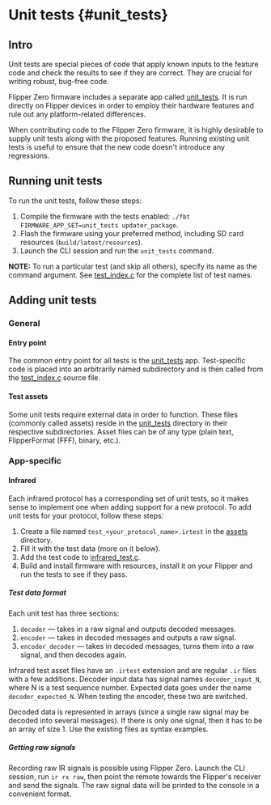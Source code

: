 # Unit tests {#unit_tests}

## Intro

Unit tests are special pieces of code that apply known inputs to the feature code and check the results to see if they are correct.
They are crucial for writing robust, bug-free code.

Flipper Zero firmware includes a separate app called [unit_tests](https://github.com/Flipper76/Kali-Zero-Firmware/tree/main/applications/debug/unit_tests).
It is run directly on Flipper devices in order to employ their hardware features and rule out any platform-related differences.

When contributing code to the Flipper Zero firmware, it is highly desirable to supply unit tests along with the proposed features.
Running existing unit tests is useful to ensure that the new code doesn't introduce any regressions.

## Running unit tests

To run the unit tests, follow these steps:

1. Compile the firmware with the tests enabled: `./fbt FIRMWARE_APP_SET=unit_tests updater_package`.
2. Flash the firmware using your preferred method, including SD card resources (`build/latest/resources`).
3. Launch the CLI session and run the `unit_tests` command.

**NOTE:** To run a particular test (and skip all others), specify its name as the command argument.
See [test_index.c](https://github.com/flipperdevices/flipperzero-firmware/blob/dev/applications/debug/unit_tests/test_index.c) for the complete list of test names.

## Adding unit tests

### General

#### Entry point

The common entry point for all tests is the [unit_tests](https://github.com/Flipper76/Kali-Zero-Firmware/tree/main/applications/debug/unit_tests) app. Test-specific code is placed into an arbitrarily named subdirectory and is then called from the [test_index.c](https://github.com/Flipper76/Kali-Zero-Firmware/tree/main/applications/debug/unit_tests/test_index.c) source file.

#### Test assets

Some unit tests require external data in order to function. These files (commonly called assets) reside in the [unit_tests](https://github.com/Flipper76/Kali-Zero-Firmware/tree/main/applications/debug/unit_tests/resources/unit_tests) directory in their respective subdirectories. Asset files can be of any type (plain text, FlipperFormat (FFF), binary, etc.).

### App-specific

#### Infrared

Each infrared protocol has a corresponding set of unit tests, so it makes sense to implement one when adding support for a new protocol.
To add unit tests for your protocol, follow these steps:

1. Create a file named `test_<your_protocol_name>.irtest` in the [assets](https://github.com/Flipper76/Kali-Zero-Firmware/tree/main/applications/debug/unit_tests/resources/unit_tests/infrared) directory.
2. Fill it with the test data (more on it below).
3. Add the test code to [infrared_test.c](https://github.com/flipperdevices/flipperzero-firmware/blob/dev/applications/debug/unit_tests/infrared/infrared_test.c).
4. Build and install firmware with resources, install it on your Flipper and run the tests to see if they pass.

##### Test data format

Each unit test has three sections:

1. `decoder` — takes in a raw signal and outputs decoded messages.
2. `encoder` — takes in decoded messages and outputs a raw signal.
3. `encoder_decoder` — takes in decoded messages, turns them into a raw signal, and then decodes again.

Infrared test asset files have an `.irtest` extension and are regular `.ir` files with a few additions.
Decoder input data has signal names `decoder_input_N`, where N is a test sequence number. Expected data goes under the name `decoder_expected_N`. When testing the encoder, these two are switched.

Decoded data is represented in arrays (since a single raw signal may be decoded into several messages). If there is only one signal, then it has to be an array of size 1. Use the existing files as syntax examples.

##### Getting raw signals

Recording raw IR signals is possible using Flipper Zero. Launch the CLI session, run `ir rx raw`, then point the remote towards the Flipper's receiver and send the signals. The raw signal data will be printed to the console in a convenient format.
